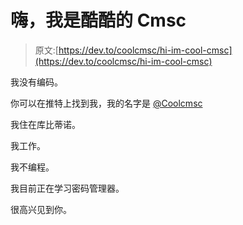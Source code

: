 # 嗨，我是酷酷的 Cmsc

> 原文:[https://dev.to/coolcmsc/hi-im-cool-cmsc](https://dev.to/coolcmsc/hi-im-cool-cmsc)

我没有编码。

你可以在推特上找到我，我的名字是 [@Coolcmsc](https://twitter.com/Coolcmsc)

我住在库比蒂诺。

我工作。

我不编程。

我目前正在学习密码管理器。

很高兴见到你。